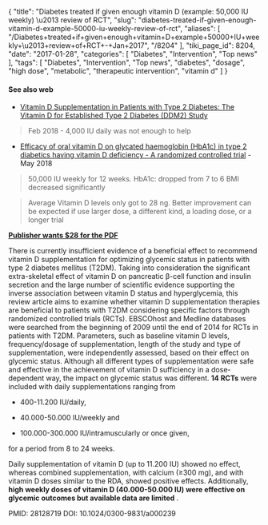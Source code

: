 {
    "title": "Diabetes treated if given enough vitamin D (example: 50,000 IU weekly) \u2013 review of RCT",
    "slug": "diabetes-treated-if-given-enough-vitamin-d-example-50000-iu-weekly-review-of-rct",
    "aliases": [
        "/Diabetes+treated+if+given+enough+vitamin+D+example+50000+IU+weekly+\u2013+review+of+RCT+-+Jan+2017",
        "/8204"
    ],
    "tiki_page_id": 8204,
    "date": "2017-01-28",
    "categories": [
        "Diabetes",
        "Intervention",
        "Top news"
    ],
    "tags": [
        "Diabetes",
        "Intervention",
        "Top news",
        "diabetes",
        "dosage",
        "high dose",
        "metabolic",
        "therapeutic intervention",
        "vitamin d"
    ]
}


#### See also web

* [Vitamin D Supplementation in Patients with Type 2 Diabetes: The Vitamin D for Established Type 2 Diabetes (DDM2) Study](https://academic.oup.com/jes/advance-article/doi/10.1210/js.2018-00015/4910892)

> Feb 2018 - 4,000 IU daily was not enough to help

* [Efficacy of oral vitamin D on glycated haemoglobin (HbA1c) in type 2 diabetics having vitamin D deficiency - A randomized controlled trial](https://www.ncbi.nlm.nih.gov/pubmed/29885163) - May 2018

> 50,000 IU weekly for 12 weeks. HbA1c: dropped from 7 to 6  BMI decreased significantly

> Average Vitamin D levels only got to 28 ng. Better improvement can be expected if use larger dose, a different kind, a loading dose, or a longer trial

</div>

 **[Publisher wants $28 for the PDF](http://econtent.hogrefe.com/doi/pdf/10.1024/0300-9831/a000239)** 

There is currently insufficient evidence of a beneficial effect to recommend vitamin D supplementation for optimizing glycemic status in patients with type 2 diabetes mellitus (T2DM). Taking into consideration the significant extra-skeletal effect of vitamin D on pancreatic β-cell function and insulin secretion and the large number of scientific evidence supporting the inverse association between vitamin D status and hyperglycemia, this review article aims to examine whether vitamin D supplementation therapies are beneficial to patients with T2DM considering specific factors through randomized controlled trials (RCTs). EBSCOhost and Medline databases were searched from the beginning of 2009 until the end of 2014 for RCTs in patients with T2DM. Parameters, such as baseline vitamin D levels, frequency/dosage of supplementation, length of the study and type of supplementation, were independently assessed, based on their effect on glycemic status. Although all different types of supplementation were safe and effective in the achievement of vitamin D sufficiency in a dose-dependent way, the impact on glycemic status was different.  **14 RCTs**  were included with daily supplementations ranging from 

* 400-11.200 IU/daily, 

* 40.000-50.000 IU/weekly and 

* 100.000-300.000 IU/intramuscularly or once given, 

for a period from 8 to 24 weeks. 

Daily supplementation of vitamin D (up to 11.200 IU) showed no effect, whereas combined supplementation, with calcium (≥300 mg), and with vitamin D doses similar to the RDA, showed positive effects. Additionally,  **high weekly doses of vitamin D (40.000-50.000 IU) were effective on glycemic outcomes but available data are limited** .

PMID: 28128719 DOI: 10.1024/0300-9831/a000239